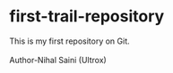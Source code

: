 # first-trail-repository
This is my first repository on Git.
<br>                        
Author-Nihal Saini (Ultrox)
